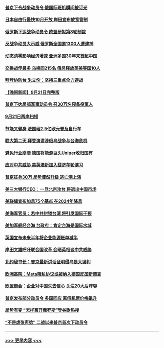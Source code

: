#### [普京下令战争动员令 俄国际班机瞬间被订光](../pages/prog202/a103534273.md?t=09221701) 
#### [日本自由行最快10月开放 岸田宣布放宽管制](../pages/prog202/a103534262.md?t=09221701) 
#### [俄罗斯下达战争动员令 欧盟研拟第8轮制裁](../pages/prog202/a103534254.md?t=09221701) 
#### [反战争动员大示威 俄罗斯全国逾1300人遭逮捕](../pages/prog202/a103534199.md?t=09221701) 
#### [动态清零影响经济增速 亚洲多国30年来首超中国](../pages/prog202/a103534211.md?t=09221701) 
#### [交换战俘最多 乌换回215名 俄另释放英美等国10人](../pages/prog202/a103534133.md?t=09221701) 
#### [拜登协防台 朱立伦：坚持三重点全力避战](../pages/prog202/a103534149.md?t=09221701) 
#### [【晚间新闻】9月21日完整版](../pages/prog202/a103534088.md?t=09221701) 
#### [普京下达局部军事动员令 召30万名预备役军人](../pages/prog202/a103534151.md?t=09221701) 
#### [9月21日两岸扫描](../pages/prog202/a103533986.md?t=09221701) 
#### [节能又健身 法国砸2.5亿欧元普及自行车](../pages/prog202/a103533994.md?t=09221701) 
#### [联大第二天 拜登演讲涉俄乌战争与台海危机](../pages/prog202/a103533967.md?t=09221701) 
#### [避免行业崩溃 德国将能源巨头Uniper收归国有](../pages/prog202/a103533969.md?t=09221701) 
#### [应对中共威胁 美英澳新加入斐济车轮演习](../pages/prog202/a103533978.md?t=09221701) 
#### [普京征兵30万 局势骤然升级 逃亡潮上演](../pages/prog202/a103533976.md?t=09221701) 
#### [美三大银行CEO：一旦北京攻台 将退出中国市场](../pages/prog202/a103533867.md?t=09221701) 
#### [美联储宣布加息75个基点 在2024年降息](../pages/prog202/a103533718.md?t=09221701) 
#### [美海军官员：若中共封锁台湾 将引发国际干预](../pages/prog202/a103533822.md?t=09221701) 
#### [美加军舰经台海 台政府：肯定台海是国际水域](../pages/prog202/a103533762.md?t=09221701) 
#### [英国宣布未来半年将企业能源账单减半](../pages/prog202/a103533773.md?t=09221701) 
#### [岸田文雄呼吁联合国改革 会晤英相谈中共威胁](../pages/prog202/a103533766.md?t=09221701) 
#### [北约秘书长：普京最新讲话证明侵乌是大误判](../pages/prog202/a103533620.md?t=09221701) 
#### [欧洲高院：Meta隐私协议或被纳入德国反垄断调查](../pages/prog202/a103533702.md?t=09221701) 
#### [欧盟商会：企业对中国失去信心 关注20大后阵容](../pages/prog202/a103533592.md?t=09221701) 
#### [普京发布部分动员令 多国回应 离俄机票价格飙升](../pages/prog202/a103533478.md?t=09221701) 
#### [局势有变 “怎样离开俄罗斯”登谷歌热搜](../pages/prog202/a103533484.md?t=09221701) 
#### [“不是虚张声势” 二战以来普京首次下动员令](../pages/prog202/a103533493.md?t=09221701) 

----
#### [ >>> 更早内容 <<< ](../indexes/prog202-earlier.md)
